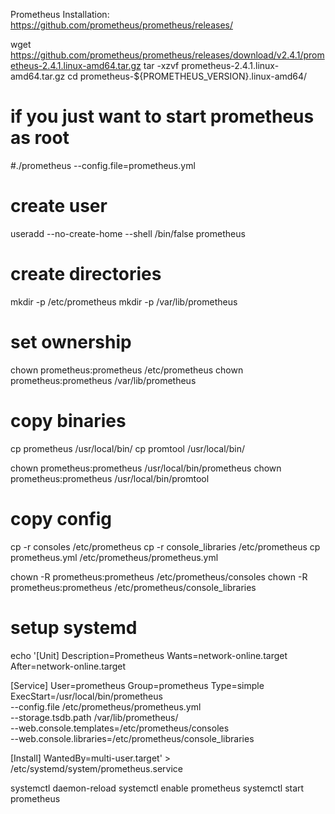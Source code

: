 Prometheus Installation:
https://github.com/prometheus/prometheus/releases/

wget https://github.com/prometheus/prometheus/releases/download/v2.4.1/prometheus-2.4.1.linux-amd64.tar.gz
tar -xzvf  prometheus-2.4.1.linux-amd64.tar.gz
cd prometheus-${PROMETHEUS_VERSION}.linux-amd64/
# if you just want to start prometheus as root
#./prometheus --config.file=prometheus.yml

# create user
useradd --no-create-home --shell /bin/false prometheus

# create directories
mkdir -p /etc/prometheus
mkdir -p /var/lib/prometheus

# set ownership
chown prometheus:prometheus /etc/prometheus
chown prometheus:prometheus /var/lib/prometheus

# copy binaries
cp prometheus /usr/local/bin/
cp promtool /usr/local/bin/

chown prometheus:prometheus /usr/local/bin/prometheus
chown prometheus:prometheus /usr/local/bin/promtool

# copy config
cp -r consoles /etc/prometheus
cp -r console_libraries /etc/prometheus
cp prometheus.yml /etc/prometheus/prometheus.yml

chown -R prometheus:prometheus /etc/prometheus/consoles
chown -R prometheus:prometheus /etc/prometheus/console_libraries

# setup systemd
echo '[Unit]
Description=Prometheus
Wants=network-online.target
After=network-online.target

[Service]
User=prometheus
Group=prometheus
Type=simple
ExecStart=/usr/local/bin/prometheus \
    --config.file /etc/prometheus/prometheus.yml \
    --storage.tsdb.path /var/lib/prometheus/ \
    --web.console.templates=/etc/prometheus/consoles \
    --web.console.libraries=/etc/prometheus/console_libraries

[Install]
WantedBy=multi-user.target' > /etc/systemd/system/prometheus.service

systemctl daemon-reload
systemctl enable prometheus
systemctl start prometheus
